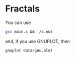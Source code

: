 # Fractals
 
 You can use 
 ```sh
gcc main.c && ./a.out
```
and, if you use GNUPLOT, then
```sh
gnuplot data/gnu.plot
```
